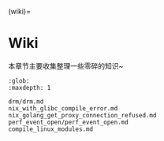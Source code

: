 (wiki)=
# Wiki

本章节主要收集整理一些零碎的知识~

```{toctree}
:glob:
:maxdepth: 1

drm/drm.md
nix_with_glibc_compile_error.md
nix_golang_get_proxy_connection_refused.md
perf_event_open/perf_event_open.md
compile_linux_modules.md
```
